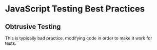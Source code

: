 # JavaScript Testing Best Practices

## Obtrusive Testing
This is typically bad practice, modifying code in order to make it work for tests.
